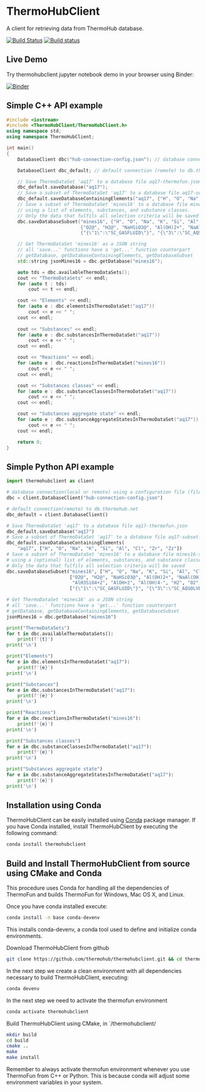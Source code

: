 # ThermoHubClient
A client for retrieving data from ThermoHub database.

[![Build Status](https://travis-ci.com/thermohub/thermohubclient.svg?branch=master)](https://travis-ci.com/thermohub/thermohubclient)
[![Build status](https://ci.appveyor.com/api/projects/status/pbo8cqjhf392ag47?svg=true)](https://ci.appveyor.com/project/gdmiron/thermohubclient-nn1rg)

## Live Demo
Try thermohubclient jupyter notebook demo in your browser using Binder:

[![Binder](https://mybinder.org/badge_logo.svg)](https://mybinder.org/v2/gh/thermohub/thermofun-jupyter/master?urlpath=lab/tree/thermohubclient/demo-thermohubclient.ipynb)

## Simple C++ API example

```c++
#include <iostream>
#include <ThermoHubClient/ThermoHubClient.h>
using namespace std;
using namespace ThermoHubClient;

int main()
{
    DatabaseClient dbc("hub-connection-config.json"); // database connection  (local or remote) using a configuration file

    DatabaseClient dbc_default; // default connection (remote) to db.thermohub.net

    // Save ThermoDataSet 'aq17' to a database file aq17-thermofun.json
    dbc_default.saveDatabase("aq17");
    // Save a subset of ThermoDataSet 'aq17' to a database file aq17-subset-thermofun.json, using a list of elements
    dbc_default.saveDatabaseContainingElements("aq17", {"H", "O", "Na", "K", "Si", "Al", "Cl", "Zr", "Zz"});
    // Save a subset of ThermoDataSet 'mines16' to a database file mines16-subset-thermofun.json, 
    // using a list of elements, substances, and substance classes. 
    // Only the data that fulfils all selection criteria will be saved
    dbc.saveDatabaseSubset("mines16", {"H", "O", "Na", "K", "Si", "Al", "Cl", "Zr", "Zz"},
                           {"O2@", "H2@", "NaHSiO3@", "Al(OH)2+", "NaAl(OH)4@", "Al+3", "AlH3SiO4+2", "AlOH+2", "Al(OH)4-", "H2", "O2", "H2O"},
                           {"{\"1\":\"SC_GASFLUID\"}", "{\"3\":\"SC_AQSOLVENT\"}"});

    // Get ThermoDataSet 'mines16' as a JSON string
    // all 'save...' functions have a 'get...' function counterpart
    // getDatabase, getDatabaseContainingElements, getDatabaseSubset
    std::string jsonMines16 = dbc.getDatabase("mines16");

    auto tds = dbc.availableThermoDataSets();
    cout << "ThermoDataSets" << endl;
    for (auto t : tds)
        cout << t << endl;

    cout << "Elements" << endl;
    for (auto e : dbc.elementsInThermoDataSet("aq17"))
        cout << e << " ";
    cout << endl;
    
    cout << "Substances" << endl;
    for (auto e : dbc.substancesInThermoDataSet("aq17"))
        cout << e << " ";
    cout << endl;

    cout << "Reactions" << endl;
    for (auto e : dbc.reactionsInThermoDataSet("mines16"))
        cout << e << " ";
    cout << endl;

    cout << "Substances classes" << endl;
    for (auto e : dbc.substanceClassesInThermoDataSet("aq17"))
        cout << e << " ";
    cout << endl;

    cout << "Substances aggregate state" << endl;
    for (auto e : dbc.substanceAggregateStatesInThermoDataSet("aq17"))
        cout << e << " ";
    cout << endl;

    return 0;
}
```

## Simple Python API example
```python
import thermohubclient as client

# database connection(local or remote) using a configuration file (file example in /pytests)
dbc = client.DatabaseClient("hub-connection-config.json")

# default connection(remote) to db.thermohub.net
dbc_default = client.DatabaseClient()

# Save ThermoDataSet 'aq17' to a database file aq17-thermofun.json
dbc_default.saveDatabase("aq17")
# Save a subset of ThermoDataSet 'aq17' to a database file aq17-subset-thermofun.json, using a list of elements
dbc_default.saveDatabaseContainingElements(
    "aq17", ["H", "O", "Na", "K", "Si", "Al", "Cl", "Zr", "Zz"])
# Save a subset of ThermoDataSet 'mines16' to a database file mines16-subset-thermofun.json,
# using a (optional) list of elements, substances, and substance classes.
# Only the data that fulfils all selection criteria will be saved
dbc.saveDatabaseSubset("mines16", ["H", "O", "Na", "K", "Si", "Al", "Cl", "Zr", "Zz"],
                       ["O2@", "H2@", "NaHSiO3@", "Al(OH)2+", "NaAl(OH)4@", "Al+3",
                        "AlH3SiO4+2", "AlOH+2", "Al(OH)4-", "H2", "O2", "H2O"],
                       ["{\"1\":\"SC_GASFLUID\"}", "{\"3\":\"SC_AQSOLVENT\"}"])

# Get ThermoDataSet 'mines16' as a JSON string
# all 'save...' functions have a 'get...' function counterpart
# getDatabase, getDatabaseContainingElements, getDatabaseSubset
jsonMines16 = dbc.getDatabase("mines16")

print("ThermoDataSets")
for t in dbc.availableThermoDataSets():
    print(f'{t}')
print('\n')

print("Elements")
for e in dbc.elementsInThermoDataSet("aq17"):
    print(f'{e}')
print('\n')

print("Substances")
for e in dbc.substancesInThermoDataSet("aq17"):
    print(f'{e}')
print('\n')

print("Reactions")
for e in dbc.reactionsInThermoDataSet("mines16"):
    print(f'{e}')
print('\n')

print("Substances classes")
for e in dbc.substanceClassesInThermoDataSet("aq17"):
    print(f'{e}')
print('\n')

print("Substances aggregate state")
for e in dbc.substanceAggregateStatesInThermoDataSet("aq17"):
    print(f'{e}')
print('\n')
```

## Installation using Conda

ThermoHubClient can be easily installed using [Conda](https://conda.io/docs/) package manager. If you have Conda installed, install ThermoHubClient by executing the following command:

```bash
conda install thermohubclient
```

## Build and Install ThermoHubClient from source using CMake and Conda 

This procedure uses Conda for handling all the dependencies of ThermoFun and builds ThermoFun for Windows, Mac OS X, and Linux. 

Once you have conda installed execute:

```bash
conda install -n base conda-devenv
```
This installs conda-devenv, a conda tool used to define and initialize conda environments.

Download ThermoHubClient from github

```bash
git clone https://github.com/thermohub/thermohubclient.git && cd thermohubclient 
```

In the next step we create a clean environment with all dependencies necessary to build ThermoHubClient, executing:

```bash
conda devenv 
```

In the next step we need to activate the thermofun environment 

```bash
conda activate thermohubclient
```

Build ThermoHubClient using CMake, in `/thermohubclient/

```bash
mkdir build
cd build
cmake ..
make 
make install
```

Remember to always activate thermofun environment whenever you use ThermoFun from C++ or Python. This is because conda will adjust some environment variables in your system.
